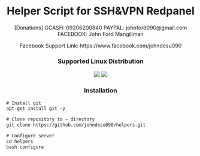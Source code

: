 <h1 align="center">Helper Script for SSH&VPN Redpanel</h1>

<p align="center">[Donations] GCASH: 09206200840 PAYPAL: johnford090@gmail.com FACEBOOK: John Ford Mangiliman</p>
<p align="center">Facebook Support Link: https://www.facebook.com/johndesu090</p>

<h3 align="center">Supported Linux Distribution</h3>
<p align="center">
  <a><img src="https://img.shields.io/badge/Support-Debian-red.svg"></a>
  <a><img src="https://img.shields.io/badge/Support-Ubuntu-red.svg"></a>
  
  <h3 align="center">Installation</h3>

  ```html
# Install git
apt-get install git -y 

# Clone repository to ~ directory
git clone https://github.com/johndesu090/helpers.git

# Configure server
cd helpers
bash configure
  ```
